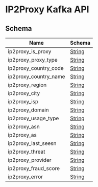 # IP2Proxy Kafka API

## Schema

|Name|Schema|
|---|---|
|ip2proxy_is_proxy|[String](https://kafka.apache.org/0102/javadoc/org/apache/kafka/connect/data/Schema.Type.html#STRING)|
|ip2proxy_proxy_type|[String](https://kafka.apache.org/0102/javadoc/org/apache/kafka/connect/data/Schema.Type.html#STRING)|
|ip2proxy_country_code|[String](https://kafka.apache.org/0102/javadoc/org/apache/kafka/connect/data/Schema.Type.html#STRING)|
|ip2proxy_country_name|[String](https://kafka.apache.org/0102/javadoc/org/apache/kafka/connect/data/Schema.Type.html#STRING)|
|ip2proxy_region|[String](https://kafka.apache.org/0102/javadoc/org/apache/kafka/connect/data/Schema.Type.html#STRING)|
|ip2proxy_city|[String](https://kafka.apache.org/0102/javadoc/org/apache/kafka/connect/data/Schema.Type.html#STRING)|
|ip2proxy_isp|[String](https://kafka.apache.org/0102/javadoc/org/apache/kafka/connect/data/Schema.Type.html#STRING)|
|ip2proxy_domain|[String](https://kafka.apache.org/0102/javadoc/org/apache/kafka/connect/data/Schema.Type.html#STRING)|
|ip2proxy_usage_type|[String](https://kafka.apache.org/0102/javadoc/org/apache/kafka/connect/data/Schema.Type.html#STRING)|
|ip2proxy_asn|[String](https://kafka.apache.org/0102/javadoc/org/apache/kafka/connect/data/Schema.Type.html#STRING)|
|ip2proxy_as|[String](https://kafka.apache.org/0102/javadoc/org/apache/kafka/connect/data/Schema.Type.html#STRING)|
|ip2proxy_last_seesn|[String](https://kafka.apache.org/0102/javadoc/org/apache/kafka/connect/data/Schema.Type.html#STRING)|
|ip2proxy_threat|[String](https://kafka.apache.org/0102/javadoc/org/apache/kafka/connect/data/Schema.Type.html#STRING)|
|ip2proxy_provider|[String](https://kafka.apache.org/0102/javadoc/org/apache/kafka/connect/data/Schema.Type.html#STRING)|
|ip2proxy_fraud_score|[String](https://kafka.apache.org/0102/javadoc/org/apache/kafka/connect/data/Schema.Type.html#STRING)|
|ip2proxy_error|[String](https://kafka.apache.org/0102/javadoc/org/apache/kafka/connect/data/Schema.Type.html#STRING)|
